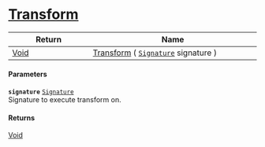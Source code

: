 # [Transform](./Multiply--Transform.md)



| Return<div><a href="#"><img width=225></a></div> | Name<div><a href="#"><img width=525></a></div> | 
| --- | --- | 
| [Void](https://docs.microsoft.com/en-us/dotnet/api/System.Void) | [Transform](./Multiply--Transform.md) ( [`Signature`](./../../Signature.md) signature ) | 


#### Parameters
**`signature`**  [`Signature`](./../../Signature.md)<br>Signature to execute transform on.
#### Returns
[Void](https://docs.microsoft.com/en-us/dotnet/api/System.Void)<br>
